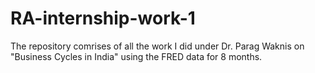 # RA-internship-work-1
The repository comrises of all the work I did under Dr. Parag Waknis on "Business Cycles in India" using the FRED data for 8 months.
